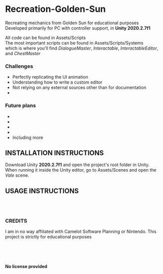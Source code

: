 # Recreation-Golden-Sun
Recreating mechanics from Golden Sun for educational purposes
</br>
Developed primarily for PC with controller support, in **Unity 2020.2.7f1**

All code can be found in Assets/Scripts
</br>
The most important scripts can be found in Assets/Scripts/Systems
</br>
which is where you'll find *DialogueMaster*, *Interactable*, *InteractableEditor*, and *ChestMaster*

### Challenges
* Perfectly replicating the UI animation
* Understanding how to write a custom editor
* Not relying on any external sources other than for documentation
* 

### Future plans
* 
* 
* 
* 
* Including more

## INSTALLATION INSTRUCTIONS
Download Unity **2020.2.7f1** and open the project's root folder in Unity.
When running it inside the Unity editor, go to Assets/Scenes and open the *Vale* scene.

## USAGE INSTRUCTIONS


</br>
</br>

### CREDITS
I am in no way affiliated with Camelot Software Planning or Nintendo. This project is strictly for educational purposes

</br>
</br>
</br>

**No license provided**

